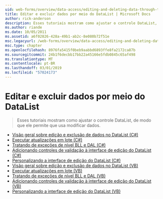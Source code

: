 ```yaml
---
uid: web-forms/overview/data-access/editing-and-deleting-data-through-the-datalist/index
title: Editar e excluir dados por meio do DataList | Microsoft Docs
author: rick-anderson
description: Esses tutoriais mostram como ajustar o controle DataList, de modo que ele permite que usa modificar dados.
ms.author: riande
ms.date: 10/05/2011
ms.assetid: a6f02826-428a-49b1-ab2c-8e080b72f51e
msc.legacyurl: /web-forms/overview/data-access/editing-and-deleting-data-through-the-datalist
msc.type: chapter
ms.openlocfilehash: 8976fa5415f0beb9aabbd6893ffe8fa2172ca87b
ms.sourcegitcommit: 24b1f6decbb17bb22a45166e5fdb0845c65af498
ms.translationtype: MT
ms.contentlocale: pt-BR
ms.lasthandoff: 03/01/2019
ms.locfileid: "57024173"
---
```

<a name="editing-and-deleting-data-through-the-datalist"></a>Editar e excluir dados por meio do DataList
====================
> Esses tutoriais mostram como ajustar o controle DataList, de modo que ele permite que usa modificar dados.


- [Visão geral sobre edição e exclusão de dados no DataList (C#)](an-overview-of-editing-and-deleting-data-in-the-datalist-cs.md)
- [Executar atualizações em lote (C#)](performing-batch-updates-cs.md)
- [Tratando de exceções de nível BLL e DAL (C#)](handling-bll-and-dal-level-exceptions-cs.md)
- [Adicionando controles de validação à interface de edição do DataList (C#)](adding-validation-controls-to-the-datalist-s-editing-interface-cs.md)
- [Personalizando a interface de edição do DataList (C#)](customizing-the-datalist-s-editing-interface-cs.md)
- [Visão geral sobre edição e exclusão de dados no DataList (VB)](an-overview-of-editing-and-deleting-data-in-the-datalist-vb.md)
- [Executar atualizações em lote (VB)](performing-batch-updates-vb.md)
- [Tratando de exceções de nível BLL e DAL (VB)](handling-bll-and-dal-level-exceptions-vb.md)
- [Adicionando controles de validação à interface de edição do DataList (VB)](adding-validation-controls-to-the-datalist-s-editing-interface-vb.md)
- [Personalizando a interface de edição do DataList (VB)](customizing-the-datalist-s-editing-interface-vb.md)
